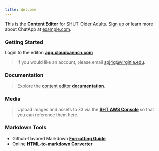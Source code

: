 ```yaml
---
title: Welcome
---
```



This is the **Content Editor** for SHUTi Older Adults. [Sign up](http://example.com/signup) or learn more about ChatApp at [example.com](http://example.com/).

### Getting Started

Login to the editor:&nbsp;**[app.cloudcannon.com](https://app.cloudcannon.com/)**

> If you would like an account, please email [spj4g@virginia.edu](mailto:spj4g@virginia.edu).

### Documentation

> Explore the [content editor **documentation**](//docs.cloudcannon.com/).

### Media

> Upload images and assets to S3 via the **[BHT AWS Console](//aws.uvabht.org)** so that you can reference them here.

### Markdown Tools

* Github-flavored Markdown&nbsp;**[Formatting Guide](https://guides.github.com/features/mastering-markdown/#examples)**
* Online **[HTML-to-markdown Converter](https://domchristie.github.io/to-markdown/)**